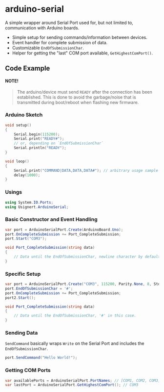 # arduino-serial
A simple wrapper around Serial Port used for, but not limited to, communication with Arduino boards.

- Simple setup for sending commands/information between devices.
- Event handler for complete submission of data.
- Customizable `EndOfSubmissionChar`.
- Helper for getting the "last" COM port available, `GetHighestComPort()`.

## Code Example

#### NOTE!
> The arduino/device must send `READY` after the connection has been established. This is done to avoid the garbage/noise that is transmitted during boot/reboot when flashing new firmware.

### Arduino Sketch
```c
void setup()
{
    Serial.begin(115200);
    Serial.print("READY#");
    // or, depending on `EndOfSubmissionChar`
    Serial.println("READY");
}

void loop()
{
    Serial.print("COMMAND|DATA,DATA,DATA#"); // arbitrary usage sample
    delay(1000);
}
```

### Usings
```C#
using System.IO.Ports;
using Usignert.ArduinoSerial;
```

### Basic Constructor and Event Handling
```C#
var port = ArduinoSerialPort.Create(ArduinoBoard.Uno);
port.OnCompleteSubmission += Port_CompleteSubmission;
port.Start("COM3");

void Port_CompleteSubmission(string data)
{
    // Data until the EndOfSubmissionChar, newline character by default.
}
```

### Specific Setup
```C#
var port = ArduinoSerialPort.Create("COM3", 115200, Parity.None, 8, StopBits.One);
port.EndOfSubmissionChar = '#';
port.OnCompleteSubmission += Port_CompleteSubmission;
port2.Start();

void Port_CompleteSubmission(string data)
{
    // Data until the EndOfSubmissionChar, '#' in this case.
}
```

### Sending Data

`SendCommand` basically wraps `Write` on the Serial Port and includes the `EndOfSubmissionChar`.
```C#
port.SendCommand("Hello World!");
```

### Getting COM Ports

```C#
var availablePorts = ArduinoSerialPort.PortNames; // [COM1, COM2, COM3]
var lastPort = ArduinoSerialPort.GetHighestComPort(); // COM3
```